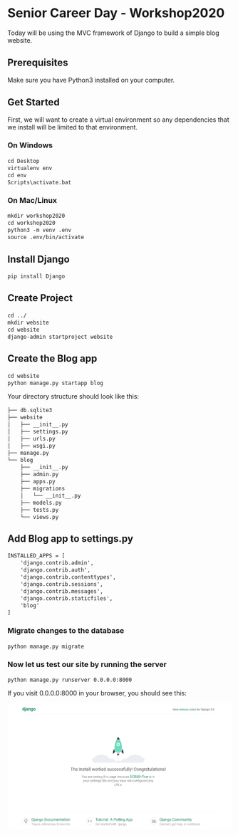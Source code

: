 # Senior Career Day - Workshop2020
Today will be using the MVC framework of Django to build a simple blog website.

## Prerequisites
Make sure you have Python3 installed on your computer.

## Get Started
First, we will want to create a virtual environment so any dependencies that we install will be limited to that environment.

### On Windows
    cd Desktop
    virtualenv env
    cd env
    Scripts\activate.bat

### On Mac/Linux
    mkdir workshop2020
    cd workshop2020
    python3 -m venv .env
    source .env/bin/activate

## Install Django
    pip install Django
    
## Create Project
    cd ../
    mkdir website
    cd website
    django-admin startproject website
    
## Create the Blog app
    cd website
    python manage.py startapp blog
    
Your directory structure should look like this:

    ├── db.sqlite3
    ├── website
    │   ├── __init__.py
    │   ├── settings.py
    │   ├── urls.py
    │   ├── wsgi.py
    ├── manage.py
    └── blog
        ├── __init__.py
        ├── admin.py
        ├── apps.py
        ├── migrations
        │   └── __init__.py
        ├── models.py
        ├── tests.py
        └── views.py
    
## Add Blog app to settings.py

    INSTALLED_APPS = [
        'django.contrib.admin',
        'django.contrib.auth',
        'django.contrib.contenttypes',
        'django.contrib.sessions',
        'django.contrib.messages',
        'django.contrib.staticfiles',
        'blog'
    ]
    
### Migrate changes to the database
    python manage.py migrate

### Now let us test our site by running the server
    python manage.py runserver 0.0.0.0:8000
    
If you visit 0.0.0.0:8000 in your browser, you should see this:

<img src="workshop2020/website/static/images/initial_django.png">
